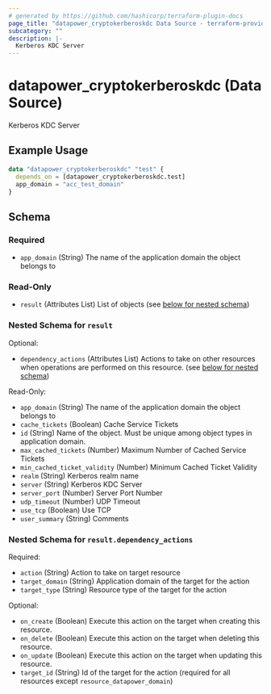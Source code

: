 ```yaml
---
# generated by https://github.com/hashicorp/terraform-plugin-docs
page_title: "datapower_cryptokerberoskdc Data Source - terraform-provider-datapower"
subcategory: ""
description: |-
  Kerberos KDC Server
---
```


# datapower_cryptokerberoskdc (Data Source)

Kerberos KDC Server

## Example Usage

```terraform
data "datapower_cryptokerberoskdc" "test" {
  depends_on = [datapower_cryptokerberoskdc.test]
  app_domain = "acc_test_domain"
}
```

<!-- schema generated by tfplugindocs -->
## Schema

### Required

- `app_domain` (String) The name of the application domain the object belongs to

### Read-Only

- `result` (Attributes List) List of objects (see [below for nested schema](#nestedatt--result))

<a id="nestedatt--result"></a>
### Nested Schema for `result`

Optional:

- `dependency_actions` (Attributes List) Actions to take on other resources when operations are performed on this resource. (see [below for nested schema](#nestedatt--result--dependency_actions))

Read-Only:

- `app_domain` (String) The name of the application domain the object belongs to
- `cache_tickets` (Boolean) Cache Service Tickets
- `id` (String) Name of the object. Must be unique among object types in application domain.
- `max_cached_tickets` (Number) Maximum Number of Cached Service Tickets
- `min_cached_ticket_validity` (Number) Minimum Cached Ticket Validity
- `realm` (String) Kerberos realm name
- `server` (String) Kerberos KDC Server
- `server_port` (Number) Server Port Number
- `udp_timeout` (Number) UDP Timeout
- `use_tcp` (Boolean) Use TCP
- `user_summary` (String) Comments

<a id="nestedatt--result--dependency_actions"></a>
### Nested Schema for `result.dependency_actions`

Required:

- `action` (String) Action to take on target resource
- `target_domain` (String) Application domain of the target for the action
- `target_type` (String) Resource type of the target for the action

Optional:

- `on_create` (Boolean) Execute this action on the target when creating this resource.
- `on_delete` (Boolean) Execute this action on the target when deleting this resource.
- `on_update` (Boolean) Execute this action on the target when updating this resource.
- `target_id` (String) Id of the target for the action (required for all resources except `resource_datapower_domain`)
